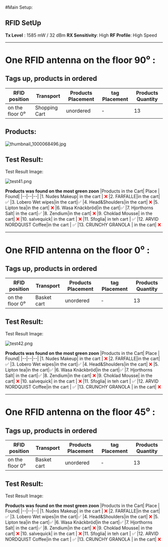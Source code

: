 #Main Setup:
## RFID SetUp 
**Tx Level** : 1585 mW / 32 dBm 
**RX Sensitivity**: High
**RF Profile**: High Speed
________________________

# One RFID antenna on the floor 90⁰ :
## Tags up, products in ordered 
| RFID position | Transport  | Products Placement  |  tag Placement| Products Quantity |
|--|--|--|--|---|
|on the floor 0⁰ | Shopping Cart | unordered |  - | 13 |


## Products:

![thumbnail_1000068496.jpg](/.attachments/thumbnail_1000068496-0771d304-da14-4ac3-b1b9-6d7b62076513.jpg)

## Test Result:

Test Result Image:

![test41.png](/.attachments/test41-6a85bfea-2076-4ae7-8c52-67b1c231a237.png)


**Products was found on the most green zoon**
|Products in the Cart| Place | Found|
|--|--|--|
|1. Nudes Makeup| in the cart |<font color="#ff0000"> ❌ </font>
|2. FARFALLE|in the cart|✅
|3. Lobero Wet wipes|in the cart|✅
|4. Head&Shoulders|in the cart|<font color="#ff0000"> ❌ </font>
|5. Lipton tea|in the cart|<font color="#ff0000"> ❌ </font>
|6. Wasa Knäckbröd|in the cart|✅
|7. Hjorthorns Salt| in the cart|✅
|8. Zendium|in the cart|<font color="#ff0000"> ❌ </font>
|9. Choklad Mousse| in the cart| <font color="#ff0000"> ❌ </font>
|10. salvequick| in the cart | <font color="#ff0000"> ❌ </font>
|11. Sfoglia| in teh cart | ✅ 
|12. ARVID NORDQUIST Coffee|in the cart | ✅ 
|13. CRUNCHY GRANOLA | in the cart| <font color="#ff0000"> ❌ </font>

___________________________________________________________


# One RFID antenna on the floor 0⁰ :
## Tags up, products in ordered 
| RFID position | Transport  | Products Placement  |  tag Placement| Products Quantity |
|--|--|--|--|---|
|on the floor 0⁰ | Basket cart | unordered |  - | 13 |


## Test Result:

Test Result Image:

![test42.png](/.attachments/test42-836c43da-6722-44d9-9342-1787e4ebb0c0.png)

**Products was found on the most green zoon**
|Products in the Cart| Place | Found|
|--|--|--|
|1. Nudes Makeup| in the cart |<font color="#ff0000"> ❌ </font>
|2. FARFALLE|in the cart|✅
|3. Lobero Wet wipes|in the cart|✅
|4. Head&Shoulders|in the cart|<font color="#ff0000"> ❌ </font>
|5. Lipton tea|in the cart|✅
|6. Wasa Knäckbröd|in the cart|✅
|7. Hjorthorns Salt| in the cart|✅
|8. Zendium|in the cart|<font color="#ff0000"> ❌ </font>
|9. Choklad Mousse| in the cart| <font color="#ff0000"> ❌ </font>
|10. salvequick| in the cart | <font color="#ff0000"> ❌ </font>
|11. Sfoglia| in teh cart | ✅ 
|12. ARVID NORDQUIST Coffee|in the cart | ✅ 
|13. CRUNCHY GRANOLA | in the cart| <font color="#ff0000"> ❌ </font>

_______________________________________


# One RFID antenna on the floor 45⁰ :
## Tags up, products in ordered 
| RFID position | Transport  | Products Placement  |  tag Placement| Products Quantity |
|--|--|--|--|---|
|on the floor 0⁰ | Basket cart | unordered |  - | 13 |


## Test Result:

Test Result Image:


**Products was found on the most green zoon**
|Products in the Cart| Place | Found|
|--|--|--|
|1. Nudes Makeup| in the cart |<font color="#ff0000"> ❌ </font>
|2. FARFALLE|in the cart|✅
|3. Lobero Wet wipes|in the cart|✅
|4. Head&Shoulders|in the cart|<font color="#ff0000"> ❌ </font>
|5. Lipton tea|in the cart|✅
|6. Wasa Knäckbröd|in the cart|✅
|7. Hjorthorns Salt| in the cart|✅
|8. Zendium|in the cart|<font color="#ff0000"> ❌ </font>
|9. Choklad Mousse| in the cart| <font color="#ff0000"> ❌ </font>
|10. salvequick| in the cart | <font color="#ff0000"> ❌ </font>
|11. Sfoglia| in teh cart | ✅ 
|12. ARVID NORDQUIST Coffee|in the cart | ✅ 
|13. CRUNCHY GRANOLA | in the cart| <font color="#ff0000"> ❌ </font>
